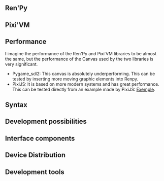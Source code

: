 ## Ren'Py

## Pixi'VM

## Performance
I imagine the performance of the Ren'Py and Pixi'VM libraries to be almost the same,
but the performance of the Canvas used by the two libraries is very significant.
- Pygame_sdl2: This canvas is absolutely underperforming. This can be tested by inserting more moving graphic elements into Renpy.
- PixiJS: It is based on more modern systems and has great performance. This can be tested directly from an example made by PixiJS: [Exemple](https://pixijs.com/examples/basic/cache-as-bitmap).

## Syntax

## Development possibilities

## Interface components

## Device Distribution

## Development tools